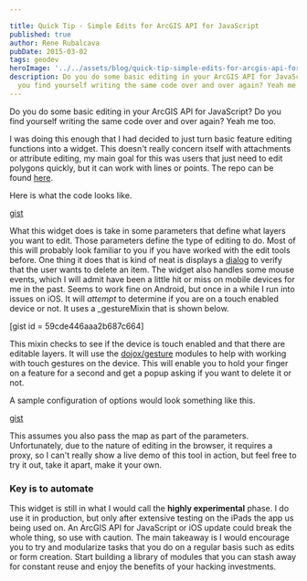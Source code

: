 ```yaml
---

title: Quick Tip - Simple Edits for ArcGIS API for JavaScript
published: true
author: Rene Rubalcava
pubDate: 2015-03-02
tags: geodev
heroImage: '../../assets/blog/quick-tip-simple-edits-for-arcgis-api-for-javascript/images/esri_edits.png'
description: Do you do some basic editing in your ArcGIS API for JavaScript? Do
  you find yourself writing the same code over and over again? Yeah me too.
---
```


Do you do some basic editing in your ArcGIS API for JavaScript? Do you find
yourself writing the same code over and over again? Yeah me too.

I was doing this enough that I had decided to just turn basic feature editing
functions into a widget. This doesn't really concern itself with attachments or
attribute editing, my main goal for this was users that just need to edit
polygons quickly, but it can work with lines or points. The repo can be found
[here](https://github.com/odoe/esri-simpleedit-widget).

Here is what the code looks like.

[gist](https://gist.github.com/odoe/51ca2718a58f1072a982)

What this widget does is take in some parameters that define what layers you
want to edit. Those parameters define the type of editing to do. Most of this
will probably look familiar to you if you have worked with the edit tools
before. One thing it does that is kind of neat is displays a
[dialog](http://dojotoolkit.org/reference-guide/1.10/dijit/Dialog.html) to
verify that the user wants to delete an item. The widget also handles some mouse
events, which I will admit have been a little hit or miss on mobile devices for
me in the past. Seems to work fine on Android, but once in a while I run into
issues on iOS. It will _attempt_ to determine if you are on a touch enabled
device or not. It uses a \_gestureMixin that is shown below.

[gist id = 59cde446aaa2b687c664]

This mixin checks to see if the device is touch enabled and that there are
editable layers. It will use the
[dojox/gesture](http://dojotoolkit.org/reference-guide/1.10/dojox/gesture.html)
modules to help with working with touch gestures on the device. This will enable
you to hold your finger on a feature for a second and get a popup asking if you
want to delete it or not.

A sample configuration of options would look something like this.

[gist](https://gist.github.com/odoe/d2f63fbe6a845e8e38a2)

This assumes you also pass the map as part of the parameters. Unfortunately, due
to the nature of editing in the browser, it requires a proxy, so I can't really
show a live demo of this tool in action, but feel free to try it out, take it
apart, make it your own.

### Key is to automate

This widget is still in what I would call the **highly experimental** phase. I
do use it in production, but only after extensive testing on the iPads the app
us being used on. An ArcGIS API for JavaScript or iOS update could break the
whole thing, so use with caution. The main takeaway is I would encourage you to
try and modularize tasks that you do on a regular basis such as edits or form
creation. Start building a library of modules that you can stash away for
constant reuse and enjoy the benefits of your hacking investments.
